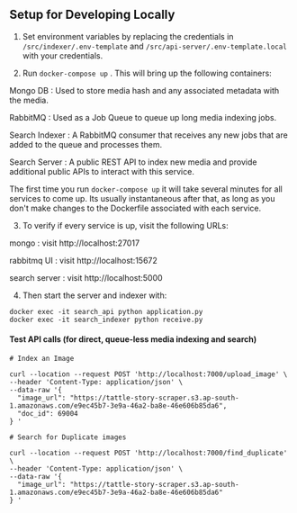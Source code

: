## Setup for Developing Locally

1. Set environment variables by replacing the credentials in `/src/indexer/.env-template` and `/src/api-server/.env-template.local` with your credentials.

2. Run `docker-compose up` . This will bring up the following containers:


Mongo DB : Used to store media hash and any associated metadata with the media.  

RabbitMQ : Used as a Job Queue to queue up long media indexing jobs.

Search Indexer : A RabbitMQ consumer that receives any new jobs that are added to the queue and processes them.  

Search Server : A public REST API to index new media and provide additional public APIs to interact with this service.  


The first time you run `docker-compose up` it will take several minutes for all services to come up. Its usually instantaneous after that, as long as you don't make changes to the Dockerfile associated with each service. 

3. To verify if every service is up, visit the following URLs:

mongo : visit http://localhost:27017

rabbitmq UI : visit http://localhost:15672

search server : visit http://localhost:5000

4. Then start the server and indexer with:

```
docker exec -it search_api python application.py
docker exec -it search_indexer python receive.py
```

#### Test API calls (for direct, queue-less media indexing and search)

```
# Index an Image

curl --location --request POST 'http://localhost:7000/upload_image' \
--header 'Content-Type: application/json' \
--data-raw '{
  "image_url": "https://tattle-story-scraper.s3.ap-south-1.amazonaws.com/e9ec45b7-3e9a-46a2-ba8e-46e606b85da6",
  "doc_id": 69004
} '

# Search for Duplicate images

curl --location --request POST 'http://localhost:7000/find_duplicate' \
--header 'Content-Type: application/json' \
--data-raw '{
  "image_url": "https://tattle-story-scraper.s3.ap-south-1.amazonaws.com/e9ec45b7-3e9a-46a2-ba8e-46e606b85da6"
} '
```
